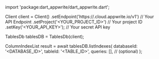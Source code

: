 import 'package:dart_appwrite/dart_appwrite.dart';

Client client = Client()
    .setEndpoint('https://<REGION>.cloud.appwrite.io/v1') // Your API Endpoint
    .setProject('<YOUR_PROJECT_ID>') // Your project ID
    .setKey('<YOUR_API_KEY>'); // Your secret API key

TablesDb tablesDB = TablesDb(client);

ColumnIndexList result = await tablesDB.listIndexes(
    databaseId: '<DATABASE_ID>',
    tableId: '<TABLE_ID>',
    queries: [], // (optional)
);

